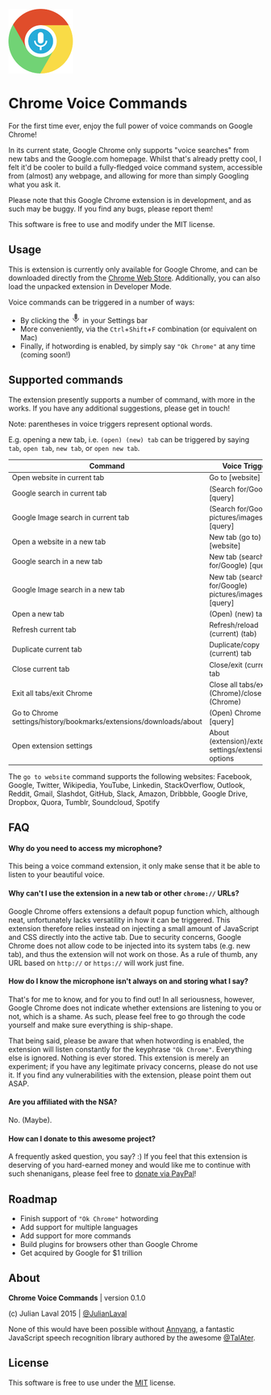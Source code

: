 ![Logo](https://raw.githubusercontent.com/JulianLaval/chrome-voice-commands/master/img/icon128.png) 
# Chrome Voice Commands 
For the first time ever, enjoy the full power of voice commands on Google Chrome!

In its current state, Google Chrome only supports "voice searches" from new tabs and the Google.com homepage. Whilst that's already pretty cool, I felt it'd be cooler to build a fully-fledged voice command system, accessible from (almost) any webpage, and allowing for more than simply Googling what you ask it.
                                    
Please note that this Google Chrome extension is in development, and as such may be buggy. If you find any bugs, please report them!

This software is free to use and modify under the MIT license.

## Usage
This is extension is currently only available for Google Chrome, and can be downloaded directly from the [Chrome Web Store](https://chrome.google.com/webstore/category/apps). Additionally, you can also load the unpacked extension in Developer Mode.

Voice commands can be triggered in a number of ways:

- By clicking the ![Browser icon](https://raw.githubusercontent.com/JulianLaval/chrome-voice-commands/master/img/browser-icon19.png) in your Settings bar
- More conveniently, via the `Ctrl`+`Shift`+`F` combination (or equivalent on Mac)
- Finally, if hotwording is enabled, by simply say `"Ok Chrome"` at any time (coming soon!)

## Supported commands

The extension presently supports a number of command, with more in the works. If you have any additional suggestions, please get in touch!

Note: parentheses in voice triggers represent optional words.

E.g. opening a new tab, i.e. `(open) (new) tab` can be triggered by saying `tab`, `open tab`, `new tab`, or `open new tab`.

Command | Voice Trigger
--- | ---
Open website in current tab | Go to [website]
Google search in current tab | (Search for/Google) [query]
Google Image search in current tab | (Search for/Google) pictures/images of [query]
Open a website in a new tab | New tab (go to) [website]
Google search in a new tab | New tab (search for/Google) [query]
Google Image search in a new tab | New tab (search for/Google) pictures/images of [query]
Open a new tab | (Open) (new) tab
Refresh current tab | Refresh/reload (current) (tab)
Duplicate current tab | Duplicate/copy (current) tab
Close current tab | Close/exit (current) tab
Exit all tabs/exit Chrome | Close all tabs/exit (Chrome)/close (Chrome)
Go to Chrome settings/history/bookmarks/extensions/downloads/about | (Open) Chrome [query]
Open extension settings | About (extension)/extension settings/extension options

The `go to website` command supports the following websites:
Facebook, Google, Twitter, Wikipedia, YouTube, Linkedin, StackOverflow, Outlook, Reddit, Gmail,
Slashdot, GitHub, Slack, Amazon, Dribbble, Google Drive, Dropbox, Quora, Tumblr, Soundcloud, Spotify

## FAQ

#### Why do you need to access my microphone?

This being a voice command extension, it only make sense that it be able to listen to your beautiful voice.

#### Why can't I use the extension in a new tab or other `chrome://` URLs?

Google Chrome offers extensions a default popup function which, although neat, unfortunately lacks versatility in how it can be triggered. This extension therefore relies instead on injecting a small amount of JavaScript and CSS directly into the active tab. Due to security concerns, Google Chrome does not allow code to be injected into its system tabs (e.g. new tab), and thus the extension will not work on those. As a rule of thumb, any URL based on `http://` or `https://` will work just fine.

#### How do I know the microphone isn't always on and storing what I say?

That's for me to know, and for you to find out! In all seriousness, however, Google Chrome does not indicate whether extensions are listening to you or not, which is a shame. As such, please feel free to go through the code yourself and make sure everything is ship-shape.

That being said, please be aware that when hotwording is enabled, the extension will listen constantly for the keyphrase `"Ok Chrome"`. Everything else is ignored. Nothing is ever stored. This extension is merely an experiment; if you have any legitimate privacy concerns, please do not use it. If you find any vulnerabilities with the extension, please point them out ASAP.

#### Are you affiliated with the NSA?

No. (Maybe).

#### How can I donate to this awesome project?

A frequently asked question, you say? :) If you feel that this extension is deserving of you hard-earned money and would like me to continue with such shenanigans, please feel free to [donate via PayPal](https://www.paypal.com/cgi-bin/webscr?cmd=_s-xclick&hosted_button_id=45HWRHYS6QZVW)!

## Roadmap

* Finish support of `"Ok Chrome"` hotwording
* Add support for multiple languages
* Add support for more commands
* Build plugins for browsers other than Google Chrome
* Get acquired by Google for $1 trillion

## About

**Chrome Voice Commands** | version 0.1.0

(c) Julian Laval 2015 | [@JulianLaval](https://twitter.com/JulianLaval)

None of this would have been possible without [Annyang](https://github.com/TalAter/annyang), a fantastic JavaScript speech recognition library authored by the awesome [@TalAter](https://twitter.com/TalAter).

## License
This software is free to use under the [MIT](https://github.com/JulianLaval/chrome-voice-commands/blob/master/LICENSE) license.